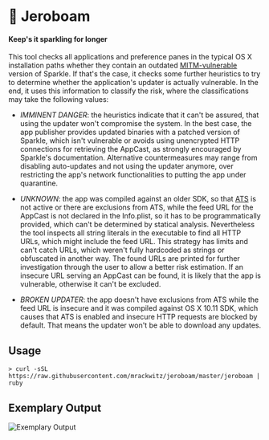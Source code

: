  🍾 Jeroboam
============

#### Keep's it sparkling for longer

This tool checks all applications and preference panes in the typical OS X
installation paths whether they contain an outdated [MITM-vulnerable][1]
version of Sparkle.
If that's the case, it checks some further heuristics to try to determine
whether the application's updater is actually vulnerable.
In the end, it uses this information to classify the risk, where the
classifications may take the following values:

* *IMMINENT DANGER*: the heuristics indicate that it can't be assured, that
  using the updater won't compromise the system.
  In the best case, the app publisher provides updated binaries with a patched
  version of Sparkle, which isn't vulnerable or avoids using unencrypted
  HTTP connections for retrieving the AppCast, as strongly encouraged by
  Sparkle's documentation.
  Alternative countermeasures may range from disabling auto-updates and not
  using the updater anymore, over restricting the app's network functionalities
  to putting the app under quarantine.

* *UNKNOWN*: the app was compiled against an older SDK, so that [ATS][2] is not
  active or there are exclusions from ATS, while the feed URL for the AppCast
  is not declared in the Info.plist, so it has to be programmatically provided,
  which can't be determined by statical analysis. Nevertheless the tool
  inspects all string literals in the executable to find all HTTP URLs, which
  might include the feed URL. This strategy has limits and can't catch URLs,
  which weren't fully hardcoded as strings or obfuscated in another way. The
  found URLs are printed for further investigation through the user to allow a
  better risk estimation. If an insecure URL serving an AppCast can be found,
  it is likely that the app is vulnerable, otherwise it can't be excluded.

* *BROKEN UPDATER*: the app doesn't have exclusions from ATS while the feed
  URL is insecure and it was compiled against OS X 10.11 SDK, which causes that
  ATS is enabled and insecure HTTP requests are blocked by default. That means
  the updater won't be able to download any updates.


## Usage

```shell
> curl -sSL https://raw.githubusercontent.com/mrackwitz/jeroboam/master/jeroboam | ruby
```

## Exemplary Output

![Exemplary Output](https://raw.github.com/mrackwitz/jeroboam/assets/output.png)

[1]: https://sparkle-project.org/documentation/security/
[2]: https://developer.apple.com/library/prerelease/mac/technotes/App-Transport-Security-Technote/